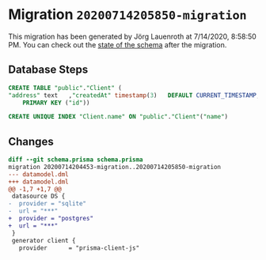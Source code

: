 # Migration `20200714205850-migration`

This migration has been generated by Jörg Lauenroth at 7/14/2020, 8:58:50 PM.
You can check out the [state of the schema](./schema.prisma) after the migration.

## Database Steps

```sql
CREATE TABLE "public"."Client" (
"address" text   ,"createdAt" timestamp(3)   DEFAULT CURRENT_TIMESTAMP,"email" text   ,"id" SERIAL,"name" text  NOT NULL ,"notes" text   ,"phone" text   ,"updatedAt" timestamp(3)   DEFAULT CURRENT_TIMESTAMP,"vat" integer   ,"website" text   ,
    PRIMARY KEY ("id"))

CREATE UNIQUE INDEX "Client.name" ON "public"."Client"("name")
```

## Changes

```diff
diff --git schema.prisma schema.prisma
migration 20200714204453-migration..20200714205850-migration
--- datamodel.dml
+++ datamodel.dml
@@ -1,7 +1,7 @@
 datasource DS {
-  provider = "sqlite"
-  url = "***"
+  provider = "postgres"
+  url = "***"
 }
 generator client {
   provider      = "prisma-client-js"
```


